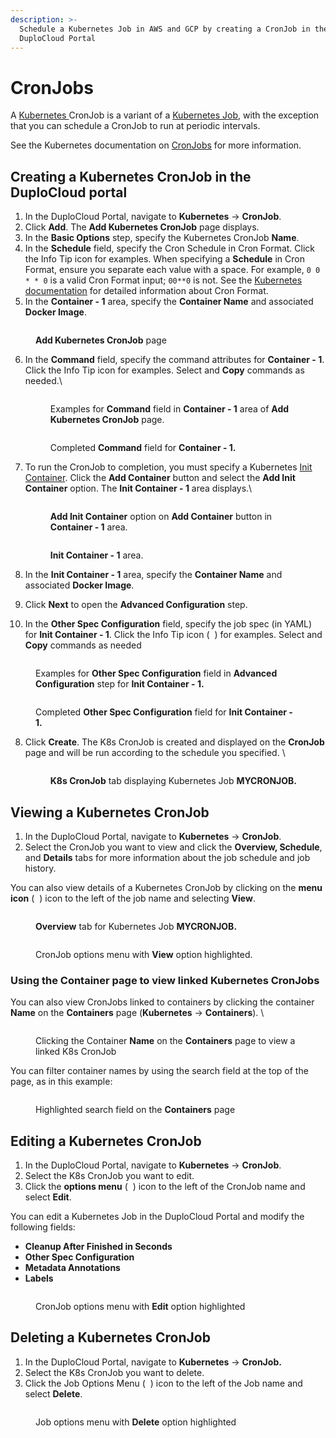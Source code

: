 ```yaml
---
description: >-
  Schedule a Kubernetes Job in AWS and GCP by creating a CronJob in the
  DuploCloud Portal
---
```


# CronJobs

A [Kubernetes ](https://kubernetes.io/)CronJob is a variant of a [Kubernetes Job](jobs.md), with the exception that you can schedule a CronJob to run at periodic intervals.

See the Kubernetes documentation on [CronJobs](https://kubernetes.io/docs/concepts/workloads/controllers/cron-jobs/) for more information.

## Creating a Kubernetes CronJob in the DuploCloud portal

1. In the DuploCloud Portal, navigate to **Kubernetes** -> **CronJob**.
2. Click **Add**. The **Add Kubernetes CronJob** page displays.
3. In the **Basic Options** step, specify the Kubernetes CronJob **Name**.
4. In the **Schedule** field, specify the Cron Schedule in Cron Format. Click the Info Tip icon for examples. When specifying a **Schedule** in Cron Format, ensure you separate each value with a space. For example, `0 0 * * 0` is a valid Cron Format input; `00**0` is not. See the [Kubernetes documentation](https://kubernetes.io/docs/concepts/workloads/controllers/cron-jobs/#writing-a-cronjob-spec) for detailed information about Cron Format.
5. In the **Container - 1** area, specify the **Container Name** and associated **Docker Image**.

<figure><img src="../.gitbook/assets/cron1.png" alt=""><figcaption><p><strong>Add Kubernetes CronJob</strong> page</p></figcaption></figure>

6.  In the **Command** field, specify the command attributes for **Container - 1**. Click the Info Tip icon for examples. Select and **Copy** commands as needed.\


    <figure><img src="../.gitbook/assets/cron2.png" alt=""><figcaption><p>Examples for <strong>Command</strong> field in <strong>Container - 1</strong> area of <strong>Add Kubernetes CronJob</strong> page.<br></p></figcaption></figure>

    <figure><img src="../.gitbook/assets/cron3.png" alt=""><figcaption><p>Completed <strong>Command</strong> field for <strong>Container - 1.</strong></p></figcaption></figure>
7.  To run the CronJob to completion, you must specify a Kubernetes [Init Container](https://kubernetes.io/docs/concepts/workloads/pods/init-containers/).  Click the **Add Container** <img src="../.gitbook/assets/chevron_Down_arrow.png" alt="" data-size="line">button and select the **Add Init Container** option. The **Init Container - 1** area displays.\


    <figure><img src="../.gitbook/assets/cron4.png" alt=""><figcaption><p><strong>Add Init Container</strong> option on <strong>Add Container</strong> button in <strong>Container - 1</strong> area.<br></p></figcaption></figure>

    <figure><img src="../.gitbook/assets/cron5.png" alt=""><figcaption><p><strong>Init Container - 1</strong> area.</p></figcaption></figure>
8. In the **Init Container - 1** area, specify the **Container Name** and associated **Docker Image**.
9. Click **Next** to open the **Advanced Configuration** step.
10. In the **Other Spec Configuration** field, specify the job spec (in YAML) for **Init Container - 1**. Click the Info Tip icon ( <img src="../.gitbook/assets/info_tip_black.png" alt="" data-size="line"> ) for examples. Select and **Copy** commands as needed

<figure><img src="../.gitbook/assets/cron6 (1).png" alt=""><figcaption><p>Examples for <strong>Other Spec Configuration</strong> field in <strong>Advanced Configuration</strong> step for <strong>Init Container - 1.</strong></p></figcaption></figure>

<figure><img src="../.gitbook/assets/cron7.png" alt=""><figcaption><p>Completed <strong>Other Spec Configuration</strong> field for <strong>Init Container - 1.</strong></p></figcaption></figure>

8.  Click **Create**. The K8s CronJob is created and displayed on the **CronJob** page and will be run according to the schedule you specified. \


    <figure><img src="../.gitbook/assets/cron8.png" alt=""><figcaption><p><strong>K8s CronJob</strong> tab displaying Kubernetes Job <strong>MYCRONJOB.</strong></p></figcaption></figure>

## Viewing a Kubernetes CronJob&#x20;

1. In the DuploCloud Portal, navigate to **Kubernetes** -> **CronJob**.
2. Select the CronJob you want to view and click the **Overview, Schedule**, and **Details** tabs for more information about the job schedule and job history.&#x20;

You can also view details of a Kubernetes CronJob by clicking on the **menu icon** ( <img src="../.gitbook/assets/Kabab_three_Vertical_dots (5).png" alt="" data-size="line"> ) icon to the left of the job name and selecting **View**.



<figure><img src="../.gitbook/assets/cron9.png" alt=""><figcaption><p><strong>Overview</strong> tab for Kubernetes Job <strong>MYCRONJOB.</strong></p></figcaption></figure>

<figure><img src="../.gitbook/assets/cronview.png" alt=""><figcaption><p>CronJob options menu with <strong>View</strong> option highlighted.</p></figcaption></figure>

### Using the Container page to view linked Kubernetes CronJobs

You can also view CronJobs linked to containers by clicking the container **Name** on the **Containers** page (**Kubernetes** -> **Containers**). \


<div align="left">

<figure><img src="../.gitbook/assets/j29.png" alt=""><figcaption><p>Clicking the Container <strong>Name</strong> on the <strong>Containers</strong> page to view a linked K8s CronJob</p></figcaption></figure>

</div>

You can filter container names by using the search field at the top of the page, as in this example:



<figure><img src="../.gitbook/assets/search containers.png" alt=""><figcaption><p>Highlighted search field on the <strong>Containers</strong> page </p></figcaption></figure>

## Editing a Kubernetes CronJob

1. In the DuploCloud Portal, navigate to **Kubernetes** -> **CronJob**.
2. Select the K8s CronJob you want to edit.&#x20;
3. Click the **options menu** ( <img src="../.gitbook/assets/Kabab_three_Vertical_dots (5).png" alt="" data-size="line"> ) icon to the left of the CronJob name and select **Edit**.

You can edit a Kubernetes Job in the DuploCloud Portal and modify the following fields:

* **Cleanup After Finished in Seconds**
* **Other Spec Configuration**
* **Metadata Annotations**
* **Labels**

<figure><img src="../.gitbook/assets/cron edit.png" alt=""><figcaption><p>CronJob options menu with <strong>Edit</strong> option highlighted</p></figcaption></figure>

## Deleting a Kubernetes CronJob

1. In the DuploCloud Portal, navigate to **Kubernetes** -> **CronJob.**
2. Select the K8s CronJob you want to delete.&#x20;
3. Click the Job Options Menu ( <img src="../.gitbook/assets/Kabab_three_Vertical_dots (5).png" alt="" data-size="line"> ) icon to the left of the Job name and select **Delete**.

<figure><img src="../.gitbook/assets/cron delete.png" alt=""><figcaption><p>Job options menu with <strong>Delete</strong> option highlighted</p></figcaption></figure>

